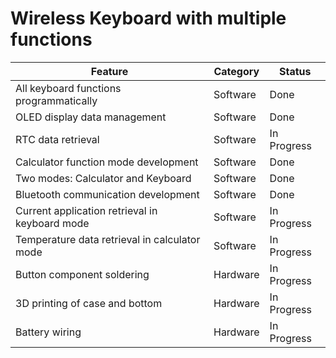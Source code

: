 # Wireless Keyboard with multiple functions
| Feature                                         | Category | Status      |
|-------------------------------------------------|----------|-------------|
| All keyboard functions programmatically         | Software | Done        |
| OLED display data management                    | Software | Done        |
| RTC data retrieval                              | Software | In Progress |
| Calculator function mode development            | Software | Done        |
| Two modes: Calculator and Keyboard              | Software | Done        |
| Bluetooth communication development             | Software | Done        |
| Current application retrieval in keyboard mode  | Software | In Progress |
| Temperature data retrieval in calculator mode   | Software | In Progress |
| Button component soldering                      | Hardware | In Progress |
| 3D printing of case and bottom                  | Hardware | In Progress |
| Battery wiring                                 | Hardware | In Progress |
